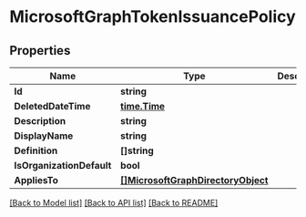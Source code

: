 # MicrosoftGraphTokenIssuancePolicy

## Properties

Name | Type | Description | Notes
------------ | ------------- | ------------- | -------------
**Id** | **string** |  | [optional] 
**DeletedDateTime** | [**time.Time**](time.Time.md) |  | [optional] 
**Description** | **string** |  | [optional] 
**DisplayName** | **string** |  | [optional] 
**Definition** | **[]string** |  | [optional] 
**IsOrganizationDefault** | **bool** |  | [optional] 
**AppliesTo** | [**[]MicrosoftGraphDirectoryObject**](microsoft.graph.directoryObject.md) |  | [optional] 

[[Back to Model list]](../README.md#documentation-for-models) [[Back to API list]](../README.md#documentation-for-api-endpoints) [[Back to README]](../README.md)



